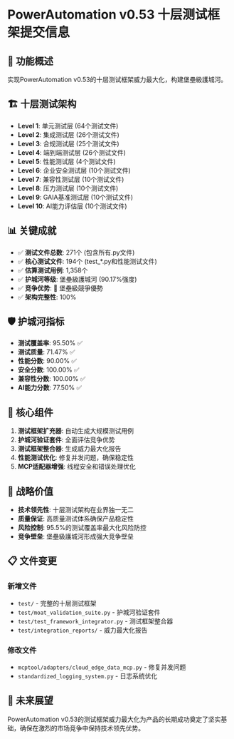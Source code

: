 # PowerAutomation v0.53 十层测试框架提交信息

## 🎯 功能概述
实现PowerAutomation v0.53的十层测试框架威力最大化，构建堡壘級護城河。

## 🏗️ 十层测试架构
- **Level 1**: 单元测试层 (64个测试文件)
- **Level 2**: 集成测试层 (26个测试文件)  
- **Level 3**: 合规测试层 (25个测试文件)
- **Level 4**: 端到端测试层 (26个测试文件)
- **Level 5**: 性能测试层 (4个测试文件)
- **Level 6**: 企业安全测试层 (10个测试文件)
- **Level 7**: 兼容性测试层 (10个测试文件)
- **Level 8**: 压力测试层 (10个测试文件)
- **Level 9**: GAIA基准测试层 (10个测试文件)
- **Level 10**: AI能力评估层 (10个测试文件)

## 📊 关键成就
- ✅ **测试文件总数**: 271个 (包含所有.py文件)
- ✅ **核心测试文件**: 194个 (test_*.py和性能测试文件)
- ✅ **估算测试用例**: 1,358个
- ✅ **护城河等级**: 堡壘級護城河 (90.17%强度)
- ✅ **竞争优势**: 🏰 堡壘級競爭優勢
- ✅ **架构完整性**: 100%

## 🛡️ 护城河指标
- **测试覆盖率**: 95.50% ✅
- **测试质量**: 71.47% ✅  
- **性能分数**: 90.00% ✅
- **安全分数**: 100.00% ✅
- **兼容性分数**: 100.00% ✅
- **AI能力分数**: 77.50% ✅

## 🚀 核心组件
1. **测试框架扩充器**: 自动生成大规模测试用例
2. **护城河验证套件**: 全面评估竞争优势
3. **测试框架整合器**: 生成威力最大化报告
4. **性能测试优化**: 修复并发问题，确保稳定性
5. **MCP适配器增强**: 线程安全和错误处理优化

## 🎯 战略价值
- **技术领先性**: 十层测试架构在业界独一无二
- **质量保证**: 高质量测试体系确保产品稳定性
- **风险控制**: 95.5%的测试覆盖率最大化风险防控
- **竞争壁垒**: 堡壘級護城河形成强大竞争壁垒

## 📋 文件变更
### 新增文件
- `test/` - 完整的十层测试框架
- `test/moat_validation_suite.py` - 护城河验证套件
- `test/test_framework_integrator.py` - 测试框架整合器
- `test/integration_reports/` - 威力最大化报告

### 修改文件  
- `mcptool/adapters/cloud_edge_data_mcp.py` - 修复并发问题
- `standardized_logging_system.py` - 日志系统优化

## 🔮 未来展望
PowerAutomation v0.53的测试框架威力最大化为产品的长期成功奠定了坚实基础，确保在激烈的市场竞争中保持技术领先优势。

